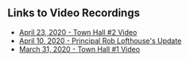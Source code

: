 ## Links to Video Recordings

- [April 23, 2020 - Town Hall #2 Video](https://drive.google.com/open?id=15TdNGYlfDi-Ckyg4zRhKQ6mQFPf9CsM7)
- [April 10, 2020 - Principal Rob Lofthouse's Update](https://drive.google.com/open?id=1yKweR7EriFapd3KRl9JSfrcOSVUa9pTR)
- [March 31, 2020 - Town Hall #1 Video](https://drive.google.com/file/d/1Rt_uOIDJWXZoJqU-GDREvSpzZ-CioWIe/view?usp=sharing)
